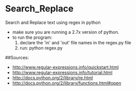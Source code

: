 Search_Replace
==============

Search and Replace text using regex in python

* make sure you are running a 2.7x version of python.
* to run the program:
  1. declare the 'in' and 'out' file names in the regex.py file
  2. run: python regex.py

##Sources:
* http://www.regular-expressions.info/quickstart.html
* http://www.regular-expressions.info/tutorial.html
* http://docs.python.org/2/library/re.html
* http://docs.python.org/2/library/functions.html#open

